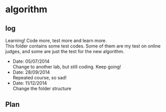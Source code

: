 algorithm
=====

log
-----
Learning! Code more, test more and learn more.  
This folder contains some test codes. Some of them are my test on online judges, and some are just the test for the new algorithm.  
* Date: 05/07/2014  
    Change to another lab, but still coding. Keep going!  
* Date: 28/09/2014  
    Repeated course, so sad!  
* Date: 11/12/2014  
    Change the folder structure  

Plan
-----
